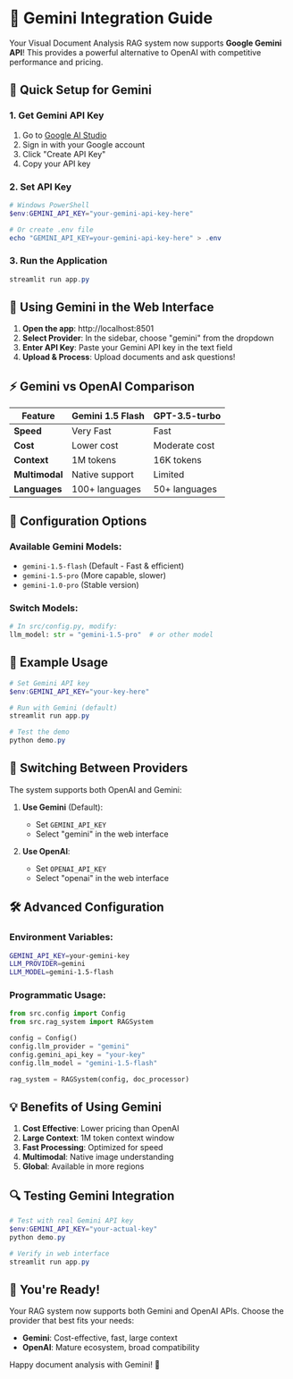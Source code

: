 # 🤖 Gemini Integration Guide

Your Visual Document Analysis RAG system now supports **Google Gemini API**! This provides a powerful alternative to OpenAI with competitive performance and pricing.

## 🚀 Quick Setup for Gemini

### 1. **Get Gemini API Key**
1. Go to [Google AI Studio](https://makersuite.google.com/app/apikey)
2. Sign in with your Google account
3. Click "Create API Key"
4. Copy your API key

### 2. **Set API Key**
```powershell
# Windows PowerShell
$env:GEMINI_API_KEY="your-gemini-api-key-here"

# Or create .env file
echo "GEMINI_API_KEY=your-gemini-api-key-here" > .env
```

### 3. **Run the Application**
```powershell
streamlit run app.py
```

## 🎯 **Using Gemini in the Web Interface**

1. **Open the app**: http://localhost:8501
2. **Select Provider**: In the sidebar, choose "gemini" from the dropdown
3. **Enter API Key**: Paste your Gemini API key in the text field
4. **Upload & Process**: Upload documents and ask questions!

## ⚡ **Gemini vs OpenAI Comparison**

| Feature | Gemini 1.5 Flash | GPT-3.5-turbo |
|---------|------------------|----------------|
| **Speed** | Very Fast | Fast |
| **Cost** | Lower cost | Moderate cost |
| **Context** | 1M tokens | 16K tokens |
| **Multimodal** | Native support | Limited |
| **Languages** | 100+ languages | 50+ languages |

## 🔧 **Configuration Options**

### Available Gemini Models:
- `gemini-1.5-flash` (Default - Fast & efficient)
- `gemini-1.5-pro` (More capable, slower)
- `gemini-1.0-pro` (Stable version)

### Switch Models:
```python
# In src/config.py, modify:
llm_model: str = "gemini-1.5-pro"  # or other model
```

## 📝 **Example Usage**

```powershell
# Set Gemini API key
$env:GEMINI_API_KEY="your-key-here"

# Run with Gemini (default)
streamlit run app.py

# Test the demo
python demo.py
```

## 🔄 **Switching Between Providers**

The system supports both OpenAI and Gemini:

1. **Use Gemini** (Default):
   - Set `GEMINI_API_KEY`
   - Select "gemini" in the web interface

2. **Use OpenAI**:
   - Set `OPENAI_API_KEY` 
   - Select "openai" in the web interface

## 🛠️ **Advanced Configuration**

### Environment Variables:
```bash
GEMINI_API_KEY=your-gemini-key
LLM_PROVIDER=gemini
LLM_MODEL=gemini-1.5-flash
```

### Programmatic Usage:
```python
from src.config import Config
from src.rag_system import RAGSystem

config = Config()
config.llm_provider = "gemini"
config.gemini_api_key = "your-key"
config.llm_model = "gemini-1.5-flash"

rag_system = RAGSystem(config, doc_processor)
```

## 💡 **Benefits of Using Gemini**

1. **Cost Effective**: Lower pricing than OpenAI
2. **Large Context**: 1M token context window
3. **Fast Processing**: Optimized for speed
4. **Multimodal**: Native image understanding
5. **Global**: Available in more regions

## 🔍 **Testing Gemini Integration**

```powershell
# Test with real Gemini API key
$env:GEMINI_API_KEY="your-actual-key"
python demo.py

# Verify in web interface
streamlit run app.py
```

## 🎉 **You're Ready!**

Your RAG system now supports both Gemini and OpenAI APIs. Choose the provider that best fits your needs:

- **Gemini**: Cost-effective, fast, large context
- **OpenAI**: Mature ecosystem, broad compatibility

Happy document analysis with Gemini! 🚀
